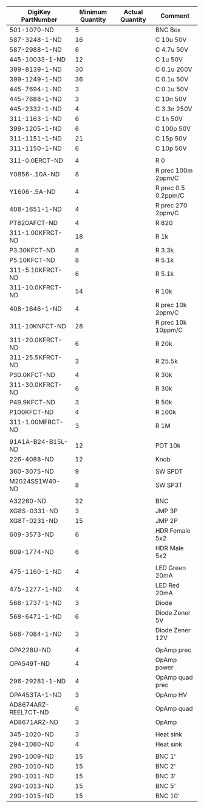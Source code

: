 |DigiKey PartNumber|Minimum Quantity|Actual Quantity|Comment                   |
|------------------|----------------|---------------|--------------------------|
|501-1070-ND       |5               |               |BNC Box                   |
|587-3248-1-ND     |16              |               |C 10u 50V                 |
|587-2988-1-ND     |6               |               |C 4.7u 50V                |
|445-10033-1-ND    |12              |               |C 1u 50V                  |
|399-8139-1-ND     |30              |               |C 0.1u 200V               |
|399-1249-1-ND     |36              |               |C 0.1u 50V                |
|445-7694-1-ND     |3               |               |C 0.1u 50V                |
|445-7688-1-ND     |3               |               |C 10n 50V                 |
|445-2332-1-ND     |4               |               |C 3.3n 250V               |
|311-1163-1-ND     |6               |               |C 1n 50V                  |
|399-1205-1-ND     |6               |               |C 100p 50V                |
|311-1151-1-ND     |21              |               |C 15p 50V                 |
|311-1150-1-ND     |6               |               |C 10p 50V                 |
||||
|311-0.0ERCT-ND    |4               |               |R 0                       |
|Y0856-.10A-ND     |8               |               |R prec 100m 2ppm/C        |
|Y1606-.5A-ND      |4               |               |R prec 0.5 0.2ppm/C       |
|408-1651-1-ND     |4               |               |R prec 270 2ppm/C         |
|PT820AFCT-ND      |4               |               |R 820                     |
|311-1.00KFRCT-ND  |18              |               |R 1k                      |
|P3.30KFCT-ND      |8               |               |R 3.3k                    |
|P5.10KFCT-ND      |8               |               |R 5.1k                    |
|311-5.10KFRCT-ND  |6               |               |R 5.1k                    |
|311-10.0KFRCT-ND  |54              |               |R 10k                     |
|408-1646-1-ND     |4               |               |R prec 10k 2ppm/C         |
|311-10KNFCT-ND    |28              |               |R prec 10k 10ppm/C        |
|311-20.0KFRCT-ND  |6               |               |R 20k                     |
|311-25.5KFRCT-ND  |3               |               |R 25.5k                   |
|P30.0KFCT-ND      |4               |               |R 30k                     |
|311-30.0KFRCT-ND  |6               |               |R 30k                     |
|P49.9KFCT-ND      |3               |               |R 50k                     |
|P100KFCT-ND       |4               |               |R 100k                    |
|311-1.00MFRCT-ND  |3               |               |R 1M                      |
||||
|91A1A-B24-B15L-ND |12              |               |POT 10k                   |
|226-4088-ND       |12              |               |Knob                      |
||||
|360-3075-ND       |9               |               |SW SPDT                   |
|M2024SS1W40-ND    |8               |               |SW SP3T                   |
||||
|A32260-ND         |32              |               |BNC                       |
|XG8S-0331-ND      |3               |               |JMP 3P                    |
|XG8T-0231-ND      |15              |               |JMP 2P                    |
|609-3573-ND       |6               |               |HDR Female 5x2            |
|609-1774-ND       |6               |               |HDR Male 5x2              |
||||
|475-1160-1-ND     |4               |               |LED Green 20mA            |
|475-1277-1-ND     |4               |               |LED Red 20mA              |
|568-1737-1-ND     |3               |               |Diode                     |
|568-6471-1-ND     |6               |               |Diode Zener 5V            |
|568-7084-1-ND     |3               |               |Diode Zener 12V           |
||||
|OPA228U-ND        |4               |               |OpAmp prec                |
|OPA549T-ND        |4               |               |OpAmp power               |
|296-29281-1-ND    |4               |               |OpAmp quad prec           |
|OPA453TA-1-ND     |3               |               |OpAmp HV                  |
|AD8674ARZ-REEL7CT-ND|6             |               |OpAmp quad                |
|AD8671ARZ-ND      |3               |               |OpAmp                     |
||||
|345-1020-ND       |3               |               |Heat sink                 |
|294-1080-ND       |4               |               |Heat sink                 |
||||
|290-1009-ND       |15              |               |BNC 1'                    |
|290-1010-ND       |15              |               |BNC 2'                    |
|290-1011-ND       |15              |               |BNC 3'                    |
|290-1013-ND       |15              |               |BNC 5'                    |
|290-1015-ND       |15              |               |BNC 10'                   |
